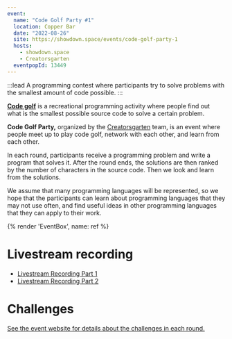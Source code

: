 ```yaml
---
event:
  name: "Code Golf Party #1"
  location: Copper Bar
  date: "2022-08-26"
  site: https://showdown.space/events/code-golf-party-1
  hosts:
    - showdown.space
    - Creatorsgarten
  eventpopId: 13449
---
```


:::lead
A programming contest where participants try to solve problems with the smallest amount of code possible.
:::

[**Code golf**](https://en.wikipedia.org/wiki/Code_golf) is a recreational programming activity where people find out what is the smallest possible source code to solve a certain problem.

**Code Golf Party,** organized by the [Creatorsgarten](https://creatorsgarten.org/) team, is an event where people meet up to play code golf, network with each other, and learn from each other.

In each round, participants receive a programming problem and write a program that solves it. After the round ends, the solutions are then ranked by the number of characters in the source code. Then we look and learn from the solutions.

We assume that many programming languages will be represented, so we hope that the participants can learn about programming languages that they may not use often, and find useful ideas in other programming languages that they can apply to their work.

{% render 'EventBox', name: ref %}

# Livestream recording

- [Livestream Recording Part 1](https://www.facebook.com/showdown.space/videos/589192172698870/)
- [Livestream Recording Part 2](https://www.facebook.com/showdown.space/videos/897540371212344/)

# Challenges

[See the event website for details about the challenges in each round.](https://showdown.space/events/code-golf-party-1/)